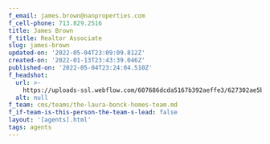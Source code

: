 ```yaml
---
f_email: james.brown@nanproperties.com
f_cell-phone: 713.829.2516
title: James Brown
f_title: Realtor Associate
slug: james-brown
updated-on: '2022-05-04T23:09:09.812Z'
created-on: '2022-01-13T23:43:39.046Z'
published-on: '2022-05-04T23:24:04.510Z'
f_headshot:
  url: >-
    https://uploads-ssl.webflow.com/607686dcda5167b392aeffe3/627302ae5b163fd0209d22a9_James%20Brown%20.jpg
  alt: null
f_team: cms/teams/the-laura-bonck-homes-team.md
f_if-team-is-this-person-the-team-s-lead: false
layout: '[agents].html'
tags: agents
---
```



